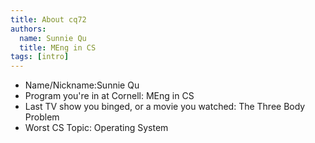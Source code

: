 ```yaml
---
title: About cq72
authors:
  name: Sunnie Qu
  title: MEng in CS
tags: [intro]
---
```


- Name/Nickname:Sunnie Qu
- Program you're in at Cornell: MEng in CS
- Last TV show you binged, or a movie you watched: The Three Body Problem
- Worst CS Topic: Operating System
